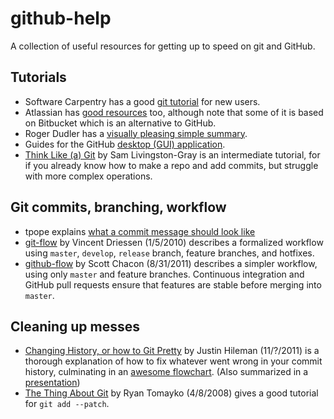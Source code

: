 # github-help
A collection of useful resources for getting up to speed on git and GitHub.

## Tutorials
* Software Carpentry has a good [git tutorial](http://swcarpentry.github.io/git-novice/) for new users.
* Atlassian has [good resources](https://www.atlassian.com/git/tutorials/) too, although note that some of it is based on Bitbucket which is an alternative to GitHub.
* Roger Dudler has a [visually pleasing simple summary](http://rogerdudler.github.io/git-guide/).
* Guides for the GitHub [desktop (GUI) application](https://help.github.com/desktop/guides/).
* [Think Like (a) Git](http://think-like-a-git.net/) by Sam Livingston-Gray is an intermediate tutorial, for if you already know how to make a repo and add commits, but struggle with more complex operations.

## Git commits, branching, workflow
* tpope explains [what a commit message should look like](http://tbaggery.com/2008/04/19/a-note-about-git-commit-messages.html)
* [git-flow](http://nvie.com/posts/a-successful-git-branching-model/) by Vincent Driessen (1/5/2010) describes a formalized workflow using `master`, `develop`, `release` branch, feature branches, and hotfixes.
* [github-flow](http://scottchacon.com/2011/08/31/github-flow.html) by Scott Chacon (8/31/2011) describes a simpler workflow, using only `master` and feature branches. Continuous integration and GitHub pull requests ensure that features are stable before merging into `master`.

## Cleaning up messes
* [Changing History, or how to Git Pretty](http://justinhileman.info/article/changing-history/) by Justin Hileman (11/?/2011) is a thorough explanation of how to fix whatever went wrong in your commit history, culminating in an [awesome flowchart](http://justinhileman.info/article/git-pretty/). (Also summarized in a [presentation](https://presentate.com/bobthecow/talks/changing-history))
* [The Thing About Git](http://2ndscale.com/rtomayko/2008/the-thing-about-git) by Ryan Tomayko (4/8/2008) gives a good tutorial for `git add --patch`.
